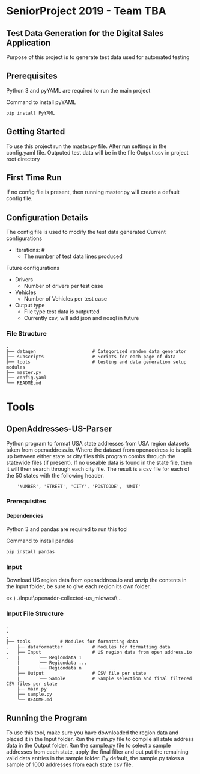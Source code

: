 # SeniorProject 2019 - Team TBA
## Test Data Generation for the Digital Sales Application
Purpose of this project is to generate test data used for automated testing

## Prerequisites

Python 3 and pyYAML are required to run the main project

Command to install pyYAML
```
pip install PyYAML
```

## Getting Started

To use this project run the master.py file. Alter run settings in the config.yaml file.  Outputed test data will be in the file Output.csv in project root directory 

## First Time Run

If no config file is present, then running master.py will create a default config file.

## Configuration Details

The config file is used to modify the test data generated
Current configurations
- Iterations: #
    - The number of test data lines produced

Future configurations
- Drivers
    - Number of drivers per test case
- Vehicles
    - Number of Vehicles per test case
- Output type
    - File type test data is outputted
    - Currently csv, will add json and nosql in future

### File Structure
    .
    ├── datagen                     # Categorized random data generator
    ├── subscripts                  # Scripts for each page of data
    ├── tools                       # testing and data generation setup modules
    ├── master.py
    ├── config.yaml
    └── README.md

# Tools
## OpenAddresses-US-Parser
Python program to format USA state addresses from USA region datasets taken from openaddress.io. Where the dataset from openaddress.io is split up between either state or city files this program combs through the statewide files (if present).  If no useable data is found in the state file, then it will then search through each city file.  The result is a csv file for each of the 50 states with the following header.  
```
    'NUMBER', 'STREET', 'CITY', 'POSTCODE', 'UNIT'
```

### Prerequisites

#### Dependencies
Python 3 and pandas are required to run this tool

Command to install pandas
```
pip install pandas
```
### Input
Download US region data from openaddress.io and unzip the contents in the Input folder, be sure to give each region its own folder.

ex.) .\\Input\\openaddr-collected-us_midwest\\...

### Input File Structure
    .
    .
    .
    ├── tools           # Modules for formatting data
    .   ├── dataformatter           # Modules for formatting data
    .   ├── Input                   # US region data from open address.io
    .   |       └── Regiondata 1
        |       └── Regiondata ...
        |       └── Regiondata n
        ├── Output                  # CSV file per state
        |       └── Sample          # Sample selection and final filtered CSV files per state
        ├── main.py
        ├── sample.py
        └── README.md


## Running the Program

To use this tool, make sure you have downloaded the region data and placed it in the Input folder.  Run the main.py file to compile all state address data in the Output folder.  Run the sample.py file to select x sample addresses from each state, apply the final filter and out put the remaining valid data entries in the sample folder.  By default, the sample.py takes a sample of 1000 addresses from each state csv file.

